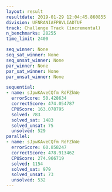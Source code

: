 ```yaml
---
layout: result
resultdate: 2019-01-29 12:04:45.860855
division: UFNRANIAFPBVLIADTUF
track: Challenge Track (incremental)
n_benchmarks: 28255
time_limit: 2400

seq_winner: None
seq_sat_winner: None
seq_unsat_winner: None
par_winner: None
par_sat_winner: None
par_unsat_winner: None

sequential:
- name: sJpwKAveCQfm RdFZkWe
  errorScore: 50.428634
  correctScore: 474.054787
  CPUScore: 163.078795
  solved: 783
  solved_sat: 1483
  solved_unsat: 75
  unsolved: 529
parallel:
- name: sJpwKAveCQfm RdFZkWe
  errorScore: 60.858247
  correctScore: 478.913462
  CPUScore: 274.966719
  solved: 1154
  solved_sat: 979
  solved_unsat: 73
  unsolved: 532
---
```

